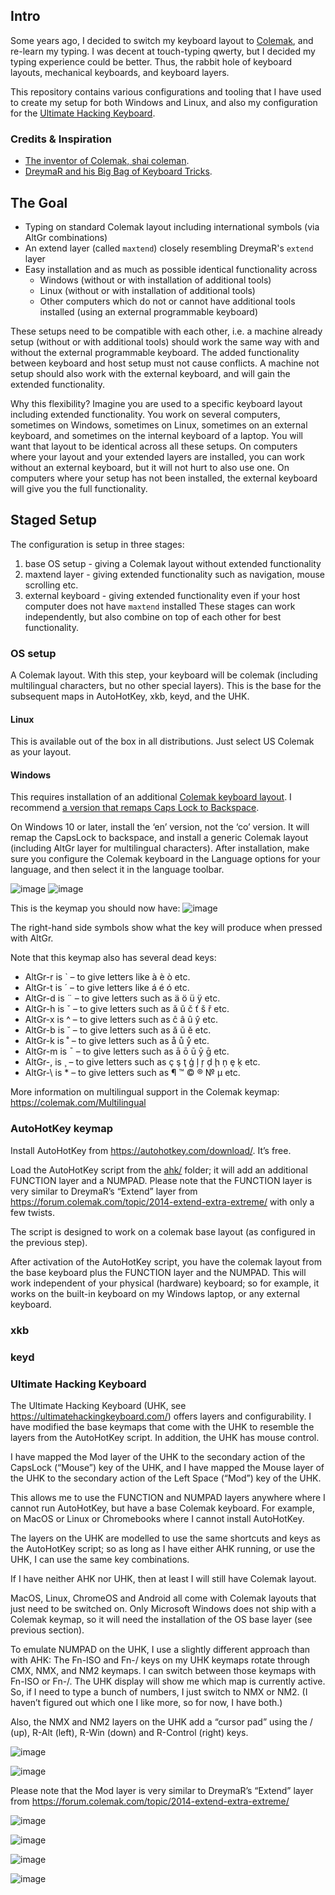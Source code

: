 ## Intro
Some years ago, I decided to switch my keyboard layout to [Colemak](https://colemak.org), and re-learn my typing. I was decent at touch-typing qwerty, but I decided my typing experience could be better. Thus, the rabbit hole of keyboard layouts, mechanical keyboards, and keyboard layers.

This repository contains various configurations and tooling that I have used to create my setup for both Windows and Linux, and also my configuration for the [Ultimate Hacking Keyboard](https://ultimatehackingkeyboard.com).

### Credits & Inspiration
- [The inventor of Colemak, shai coleman](https://colemak.com).
- [DreymaR and his Big Bag of Keyboard Tricks](https://dreymar.colemak.org/).

## The Goal
* Typing on standard Colemak layout including international symbols (via AltGr combinations)
* An extend layer (called `maxtend`) closely resembling DreymaR's `extend` layer
* Easy installation and as much as possible identical functionality across
  - Windows (without or with installation of additional tools)
  - Linux (without or with installation of additional tools)
  - Other computers which do not or cannot have additional tools installed (using an external programmable keyboard)

These setups need to be compatible with each other, i.e. a machine already setup (without or with additional tools) should work the same way with and without the external programmable keyboard. The added functionality between keyboard and host setup must not cause conflicts. A machine not setup should also work with the external keyboard, and will gain the extended functionality.

Why this flexibility? Imagine you are used to a specific keyboard layout including extended functionality. You work on several computers, sometimes on Windows, sometimes on Linux, sometimes on an external keyboard, and sometimes on the internal keyboard of a laptop. You will want that layout to be identical across all these setups. On computers where your layout and your extended layers are installed, you can work without an external keyboard, but it will not hurt to also use one. On computers where your setup has not been installed, the external keyboard will give you the full functionality.

## Staged Setup
The configuration is setup in three stages:
1. base OS setup - giving a Colemak layout without extended functionality
2. maxtend layer - giving extended functionality such as navigation, mouse scrolling etc.
3. external keyboard - giving extended functionality even if your host computer does not have `maxtend` installed
These stages can work independently, but also combine on top of each other for best functionality.

### OS setup
A Colemak layout. With this step, your keyboard will be colemak (including multilingual characters, but no other special layers). This is the base for the subsequent maps in AutoHotKey, xkb, keyd, and the UHK.
#### Linux
This is available out of the box in all distributions. Just select US Colemak as your layout.

#### Windows
This requires installation of an additional [Colemak keyboard layout](https://colemak.com/Windows). I recommend [a version that remaps Caps Lock to Backspace](https://forum.colemak.com/topic/1621-colemak-for-windows-with-capslock-to-backspace/).

On Windows 10 or later, install the ‘en’ version, not the ‘co’ version. It will remap the CapsLock to backspace, and install a generic Colemak layout (including AltGr layer for multilingual characters). After installation, make sure you configure the Colemak keyboard in the Language options for your language, and then select it in the language toolbar.

![image](https://github.com/mhantsch/maxtend/assets/591785/0d160419-8be4-4351-b54d-f350c7eb4ae9)
![image](https://github.com/mhantsch/maxtend/assets/591785/ddbcd435-5e2e-489a-9d0b-fbe39b8a3378)

This is the keymap you should now have:
![image](https://github.com/mhantsch/maxtend/assets/591785/71e4b0b3-5269-4c73-b54a-581b075aa8ec)

The right-hand side symbols show what the key will produce when pressed with AltGr.

Note that this keymap also has several dead keys:
* AltGr-r is ` – to give letters like à è ò etc.
* AltGr-t is ´ – to give letters like á é ó etc.
* AltGr-d is ¨ – to give letters such as ä ö ü ÿ etc.
* AltGr-h is ˇ – to give letters such as ǎ ǔ č ť š ř etc.
* AltGr-x is ^ – to give letters such as ĉ â û ŷ etc.
* AltGr-b is ˘ – to give letters such as ă ŭ ĕ etc.
* AltGr-k is ˚ – to give letters such as å ů ẙ etc.
* AltGr-m is ¯ – to give letters such as ā ō ū ȳ ḡ etc.
* AltGr-, is ¸ – to give letters such as ç ş ţ ģ ļ ŗ ḑ ḩ ņ ȩ ķ etc.
* AltGr-\ is * – to give letters such as ¶ ™ © ® № µ etc.

More information on multilingual support in the Colemak keymap: https://colemak.com/Multilingual

### AutoHotKey keymap
Install AutoHotKey from https://autohotkey.com/download/. It’s free.

Load the AutoHotKey script from the [ahk/](ahk) folder; it will add an additional FUNCTION layer and a NUMPAD. Please note that the FUNCTION layer is very similar to DreymaR’s “Extend” layer from https://forum.colemak.com/topic/2014-extend-extra-extreme/ with only a few twists.

The script is designed to work on a colemak base layout (as configured in the previous step).

After activation of the AutoHotKey script, you have the colemak layout from the base keyboard plus the FUNCTION layer and the NUMPAD. This will work independent of your physical (hardware) keyboard; so for example, it works on the built-in keyboard on my Windows laptop, or any external keyboard.

### xkb

### keyd

### Ultimate Hacking Keyboard
The Ultimate Hacking Keyboard (UHK, see https://ultimatehackingkeyboard.com/) offers layers and configurability. I have modified the base keymaps that come with the UHK to resemble the layers from the AutoHotKey script. In addition, the UHK has mouse control. 

I have mapped the Mod layer of the UHK to the secondary action of the CapsLock (“Mouse”) key of the UHK, and I have mapped the Mouse layer of the UHK to the secondary action of the Left Space (“Mod”) key of the UHK.

This allows me to use the FUNCTION and NUMPAD layers anywhere where I cannot run AutoHotKey, but have a base Colemak keyboard. For example, on MacOS or Linux or Chromebooks where I cannot install AutoHotKey.

The layers on the UHK are modelled to use the same shortcuts and keys as the AutoHotKey script; so as long as I have either AHK running, or use the UHK, I can use the same key combinations.

If I have neither AHK nor UHK, then at least I will still have Colemak layout.

MacOS, Linux, ChromeOS and Android all come with Colemak layouts that just need to be switched on. Only Microsoft Windows does not ship with a Colemak keymap, so it will need the installation of the OS base layer (see previous section).

To emulate NUMPAD on the UHK, I use a slightly different approach than with AHK: The Fn-ISO and Fn-/ keys on my UHK keymaps rotate through CMX, NMX, and NM2 keymaps. I can switch between those keymaps with Fn-ISO or Fn-/. The UHK display will show me which map is currently active. So, if I need to type a bunch of numbers, I just switch to NMX or NM2. (I haven’t figured out which one I like more, so for now, I have both.)

Also, the NMX and NM2 layers on the UHK add a “cursor pad” using the / (up), R-Alt (left), R-Win (down) and R-Control (right) keys.

![image](https://github.com/mhantsch/maxtend/assets/591785/0445a8a2-d7b6-4227-ac7e-af582ac268ec)

![image](https://github.com/mhantsch/maxtend/assets/591785/dee35957-749c-4c02-81bb-beab7a133817)

Please note that the Mod layer is very similar to DreymaR’s “Extend” layer from https://forum.colemak.com/topic/2014-extend-extra-extreme/

![image](https://github.com/mhantsch/maxtend/assets/591785/b5138ec6-4ec1-4142-9814-d4d5f9cbccf3)

![image](https://github.com/mhantsch/maxtend/assets/591785/1bb891c9-3055-4f8a-9fc7-1a084e162141)

![image](https://github.com/mhantsch/maxtend/assets/591785/8dc4dab1-90cb-4f09-b22d-77a01749b15d)

![image](https://github.com/mhantsch/maxtend/assets/591785/54c3e3b5-b4c1-435c-a198-a49bd767bfee)
